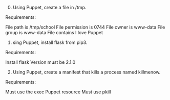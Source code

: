 0. Using Puppet, create a file in /tmp.

Requirements:

File path is /tmp/school
File permission is 0744
File owner is www-data
File group is www-data
File contains I love Puppet

1. sing Puppet, install flask from pip3.

Requirements:

Install flask
Version must be 2.1.0

2. Using Puppet, create a manifest that kills a process named killmenow.

Requirements:

Must use the exec Puppet resource
Must use pkill

